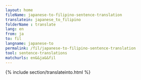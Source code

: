 ```yaml
---
layout: home
fileName: japanese-to-filipino-sentence-translation
translatein: japanese_to_filipino
folderName : translate
lang: en
from: ja
to: fil
langname: japanese-to
permalink: /fil/japanese-to-filipino-sentence-translation
tool: sentence-translations
matchurls: en&&ja&&fil
---
```

{% include section/translateinto.html %}
